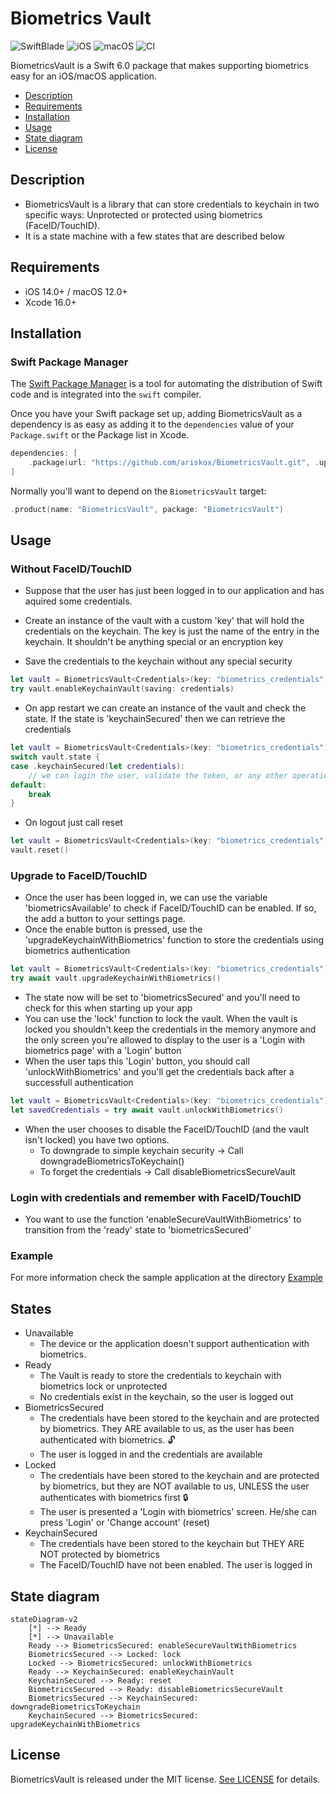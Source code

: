 # Biometrics Vault

![SwiftBlade](https://img.shields.io/badge/Swift-6.0-orange.svg) ![iOS](https://img.shields.io/badge/iOS-14.0-blue.svg) ![macOS](https://img.shields.io/badge/macOS-12.0-blue.svg) ![CI](https://github.com/ariskox/BiometricsVault/actions/workflows/swift.yml/badge.svg?branch=main)

BiometricsVault is a Swift 6.0 package that makes supporting biometrics easy for an iOS/macOS application.

- [Description](#description)
- [Requirements](#requirements)
- [Installation](#installation)
- [Usage](#usage)
- [State diagram](#state-diagram)
- [License](#license)

## Description

- BiometricsVault is a library that can store credentials to keychain in two specific ways: Unprotected or protected using biometrics (FaceID/TouchID).
- It is a state machine with a few states that are described below


## Requirements

- iOS 14.0+ / macOS 12.0+
- Xcode 16.0+

## Installation

### Swift Package Manager

The [Swift Package Manager](https://swift.org/package-manager/) is a tool for automating the distribution of Swift code and is integrated into the `swift` compiler.

Once you have your Swift package set up, adding BiometricsVault as a dependency is as easy as adding it to the `dependencies` value of your `Package.swift` or the Package list in Xcode.

```swift
dependencies: [
    .package(url: "https://github.com/ariskox/BiometricsVault.git", .upToNextMajor(from: "1.0.0"))
]
```

Normally you'll want to depend on the `BiometricsVault` target:

```swift
.product(name: "BiometricsVault", package: "BiometricsVault")
```

## Usage

### Without FaceID/TouchID

- Suppose that the user has just been logged in to our application and has aquired some credentials.

- Create an instance of the vault with a custom 'key' that will hold the credentials on the keychain. The key is just the name of the entry in the keychain. It shouldn't be anything special or an encryption key
- Save the credentials to the keychain without any special security 
```swift
let vault = BiometricsVault<Credentials>(key: "biometrics_credentials")
try vault.enableKeychainVault(saving: credentials)
```
- On app restart we can create an instance of the vault and check the state. If the state is 'keychainSecured' then we can retrieve the credentials
```swift
let vault = BiometricsVault<Credentials>(key: "biometrics_credentials")
switch vault.state {
case .keychainSecured(let credentials):
    // we can login the user, validate the token, or any other operation we'd like
default:
    break
}
```
- On logout just call reset
```swift
let vault = BiometricsVault<Credentials>(key: "biometrics_credentials")
vault.reset()
```

### Upgrade to FaceID/TouchID

- Once the user has been logged in, we can use the variable 'biometricsAvailable' to check if FaceID/TouchID can be enabled. If so, the add a button to your settings page.
- Once the enable button is pressed, use the 'upgradeKeychainWithBiometrics' function to store the credentials using biometrics authentication

```swift
let vault = BiometricsVault<Credentials>(key: "biometrics_credentials")
try await vault.upgradeKeychainWithBiometrics()
```
- The state now will be set to 'biometricsSecured' and you'll need to check for this when starting up your app
- You can use the 'lock' function to lock the vault. When the vault is locked you shouldn't keep the credentials in the memory anymore and the only screen you're allowed to display to the user is a 'Login with biometrics page' with a 'Login' button
- When the user taps this 'Login' button, you should call 'unlockWithBiometrics' and you'll get the credentials back after a successfull authentication

```swift
let vault = BiometricsVault<Credentials>(key: "biometrics_credentials")
let savedCredentials = try await vault.unlockWithBiometrics()
```

- When the user chooses to disable the FaceID/TouchID (and the vault isn't locked) you have two options. 
    - To downgrade to simple keychain security -> Call downgradeBiometricsToKeychain()
    - To forget the credentials -> Call disableBiometricsSecureVault

### Login with credentials and remember with FaceID/TouchID

- You want to use the function 'enableSecureVaultWithBiometrics' to transition from the 'ready' state to 'biometricsSecured'

### Example

For more information check the sample application at the directory [Example](https://github.com/ariskox/BiometricsVault/tree/main/Example)

## States

- Unavailable
    - The device or the application doesn't support authentication with biometrics.
- Ready
    - The Vault is ready to store the credentials to keychain with biometrics lock or unprotected
    - No credentials exist in the keychain, so the user is logged out
- ΒiometricsSecured
    - The credentials have been stored to the keychain and are protected by biometrics. They ARE available to us, as the user has been authenticated with biometrics. 🔓
    - The user is logged in and the credentials are available
- Locked
    - The credentials have been stored to the keychain and are protected by biometrics, but they are NOT available to us, UNLESS the user authenticates with biometrics first 🔒
    - The user is presented a 'Login with biometrics' screen. He/she can press 'Login' or 'Change account' (reset)
- KeychainSecured 
    - The credentials have been stored to the keychain but THEY ARE NOT protected by biometrics
    - The FaceID/TouchID have not been enabled. The user is logged in
  
## State diagram

```mermaid
stateDiagram-v2
    [*] --> Ready
    [*] --> Unavailable
    Ready --> ΒiometricsSecured: enableSecureVaultWithBiometrics
    ΒiometricsSecured --> Locked: lock
    Locked --> ΒiometricsSecured: unlockWithBiometrics
    Ready --> KeychainSecured: enableKeychainVault
    KeychainSecured --> Ready: reset
    ΒiometricsSecured --> Ready: disableBiometricsSecureVault
    ΒiometricsSecured --> KeychainSecured: downgradeBiometricsToKeychain
    KeychainSecured --> ΒiometricsSecured: upgradeKeychainWithBiometrics
```

## License

BiometricsVault is released under the MIT license. [See LICENSE](https://github.com/ariskox/BiometricsVault/blob/master/LICENSE) for details.
